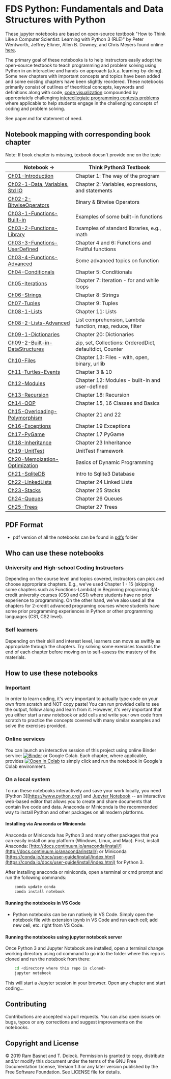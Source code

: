 # FDS Python: Fundamentals and Data Structures with Python

These jupyter notebooks are based on open-source textbook "How to Think Like a Computer Scientist: Learning with Python 3 (RLE)" by Peter Wentworth, Jeffrey Elkner, Allen B. Downey, and Chris Meyers found online [here](http://openbookproject.net/thinkcs/python/english3e/index.html).

The primary goal of these notebooks is to help instructors easily adopt the open-source textbook to teach programming and problem solving using Python in an interactive and hands-on approach (a.k.a. learning-by-doing). Some new chapters with important concepts and topics have been added and some existing chapters have been slightly reordered. These notebooks primarily consist of outlines of theoritical concepts, keywords and definitions along with code, [code visualization](https://pythontutor.com) compounded by appropriately challenging [intercollegiate programming contests problems](https://open.kattis.com) where applicable to help students engage in the challenging concepts of coding and problem solving.

See paper.md for statement of need.

## Notebook mapping with corresponding book chapter

Note: If book chapter is missing, texbook doesn't provide one on the topic

| Notebook ->                                    | Think Python3 Textbook                                    |
| ---------------------------------              | --------------------------------------------------------- |                   
| [Ch01-Introduction](Ch01-Introduction.ipynb)                 | Chapter 1: The way of the program                         |
| [Ch02-1-Data, Variables, Std IO](Ch02-1-Data-Variables.ipynb)    | Chapter 2: Variables, expressions, and statements         |
| [Ch02-2-BitwiseOperators](Ch02-2-BitwiseOperators.ipynb) | Binary & Bitwise Operators |
| [Ch03-1-Functions-Built-in](Ch03-1-Functions-Built-in.ipynb) | Examples of some built-in functions                       |
| [Ch03-2-Functions-Library](Ch03-2-Functions-Library.ipynb)   | Examples of standard libraries, e.g., math                |
| [Ch03-3-Functions-UserDefined](Ch03-3-Functions-UserDefined.ipynb)| Chapter 4 and 6: Functions and Fruitful functions    |
| [Ch03-4-Functions-Advanced](Ch03-4-Functions-Advanced.ipynb)  | Some advanced topics on function                          |
| [Ch04-Conditionals](Ch04-Conditionals.ipynb)                 | Chapter 5: Conditionals                                   |
| [Ch05-Iterations](Ch05-Iterations.ipynb)                   | Chapter 7: Iteration - for and while loops                |
| [Ch06-Strings](Ch06-Strings.ipynb)                      | Chapter 8: Strings                                        |
| [Ch07-Tuples](Ch07-Tuples.ipynb)                       | Chapter 9: Tuples                                         |
| [Ch08-1-Lists](Ch08-1-Lists.ipynb)                      | Chapter 11: Lists                                         |
| [Ch08-2-Lists-Advanced](Ch08-2-Lists-Comprehension-Lambda.ipynb) | List comprehension, Lambda function, map, reduce, filter  |
| [Ch09-1-Dictionaries](Ch09-1-Dictionaries.ipynb)               | Chapter 20: Dictionaries                                  |
| [Ch09-2-Built-in-DataStructures](Ch09-2-Built-in-DataStructures.ipynb) | zip, set, Collections: OrderedDict, defaultdict, Counter  |
| [Ch10-Files](Ch10-Files.ipynb)                        | Chapter 13: Files - with, open, binary, urllib            |
| [Ch11-Turtles-Events](Ch11-Turtles-Events.ipynb)               | Chapter 3 & 10                                            |
| [Ch12-Modules](Ch12-Modules.ipynb)                      | Chapter 12: Modules - built-in and user-defined           |
| [Ch13-Recursion](Ch13-Recursion.ipynb)                    | Chapter 18: Recursion                                     |
| [Ch14-OOP](Ch14-OOP.ipynb)                          | Chapter 15, 16 Classes and Basics                         |
| [Ch15-Overloading-Polymorphism](Ch15-Overloading-Polymorphism.ipynb)     | Chapter 21 and 22                            |
| [Ch16-Exceptions](Ch16-Exceptions.ipynb)                   | Chapter 19 Exceptions                                     |
| [Ch17-PyGame](Ch17-PyGame.ipynb)                       | Chapter 17 PyGame                                         |
| [Ch18-Inheritance](Ch18-Inheritance.ipynb)                  | Chapter 23 Inheritance                                    |
| [Ch19-UnitTest](Ch19-UnitTest.ipynb)                     | UnitTest Framework                                        |
| [Ch20-Memoization-Optimization](Ch20-Memoization-Optimization.ipynb)     | Basics of Dynamic Programming             |
| [Ch21-SqliteDB](Ch21-SqliteDB.ipynb)                     | Intro to Sqlite3 Database                                 |
| [Ch22-LinkedLists](Ch22-LinkedLists.ipynb)                  | Chapter 24 Linked Lists                                   |
| [Ch23-Stacks](Ch23-Stacks.ipynb)                       | Chapter 25 Stacks                                         |
| [Ch24-Queues](Ch24-Queues.ipynb)                       | Chapter 26 Queues                                         |
| [Ch25-Trees](Ch25-Trees.ipynb)         | Chapter 27 Trees                                          |

## PDF Format

- pdf version of all the notebooks can be found in [pdfs](https://github.com/rambasnet/Python-Notebooks/tree/master/pdfs) folder

## Who can use these notebooks

### University and High-school Coding Instructors

Depending on the course level and topics covered, instructors can pick and choose appropriate chapters. E.g., we've used Chapter 1 - 15 (skipping some chapters such as Functions-Lambda) in Beginning programing 3/4-credit university courses (CS0 and CS1) where students have no prior experience to programming. On the other hand, we've also used all the chapters for 2-credit advanced programing courses where students have some prior programming experiences in Python or other programming languages (CS1, CS2 level).

### Self learners

Depending on their skill and interest level, learners can move as swiftly as appropriate through the chapters. Try solving some exercises towards the end of each chapter before moving on to self-assess the mastery of the materials.

## How to use these notebooks

### Important

In order to learn coding, it's very important to actually type code on your own from scratch and NOT copy paste! You can run provided cells to see the output, follow along and learn from it. However, it's very important that you either start a new notebook or add cells and write your own code from scratch to practice the concepts covered with many similar examples and solve the exercises provided.

### Online services

You can launch an interactive session of this project using online Binder service:
[![Binder](https://mybinder.org/badge_logo.svg)](https://mybinder.org/v2/gh/rambasnet/thinkpythonnotebooks/master) or Google Colab. Each chapter, where applicable, provides [![Open In Colab](https://colab.research.google.com/assets/colab-badge.svg)](https://colab.research.google.com) to simply click and run the notebook in Google's Colab environment.

### On a local system

To run these notebooks interactively and save your work locally, you need [Python 3][https://www.python.org/] and [Jupyter Notebook](http://jupyter.org/) -- an interactive web-based editor that allows you to create and share documents that contain live code and data. Anaconda or Miniconda is the recommended way to install Python and other packages on all modern platforms.

#### Installing via Anaconda or Miniconda

Anaconda or Miniconda has Python 3 and many other packages that you can easily install on any platform (Windows, Linux, and Mac). First, install Anaconda: [http://docs.continuum.io/anaconda/install/](http://docs.continuum.io/anaconda/install/) or Miniconda [https://conda.io/docs/user-guide/install/index.html](https://conda.io/docs/user-guide/install/index.html) for Python 3.

After installing anaconda or miniconda, open a terminal or cmd prompt and run the following commands:

```bash
    conda update conda
    conda install notebook
```

#### Running the notebooks in VS Code

- Python notebooks can be run natively in VS Code. Simply open the notebook file with extension ipynb in VS Code and run each cell; add new cell, etc. right from VS Code.

#### Running the notebooks using jupyter notebook server

Once Python 3 and Jupyter Notebook are installed, open a terminal change working directory using cd command to go into the folder where this repo is cloned and run the notebook from there:

```bash
    cd <directory where this repo is cloned>
    jupyter notebook
```

This will start a Jupyter session in your browser. Open any chapter and start coding...

## Contributing

Contributions are accepted via pull requests. You can also open issues on bugs, typos or any corrections and suggest improvements on the notebooks.

## Copyright and License

&copy; 2019 Ram Basnet and T. Doleck. Permission is granted to copy, distribute and/or modify this document
under the terms of the GNU Free Documentation License, Version 1.3
or any later version published by the Free Software Foundation. See LICENSE file for details.
